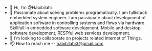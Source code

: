 - 👋 Hi, I’m @Habibllahi
- 👀 Passionate about solving problems programatically. I am fullistack embedded system engineer. I am passionate about development of application software in            controlling systems and flows via hardware. Skillfull in embedded software development, Mobile and desktop software development, RESTful web services                development.
- 💞️ I’m looking to collaborate on projects related Internet of Things.
- 📫 How to reach me -- habibllahi3@gmail.com

<!---
Habibllahi/Habibllahi is a ✨ special ✨ repository because its `README.md` (this file) appears on your GitHub profile.
You can click the Preview link to take a look at your changes.
--->
